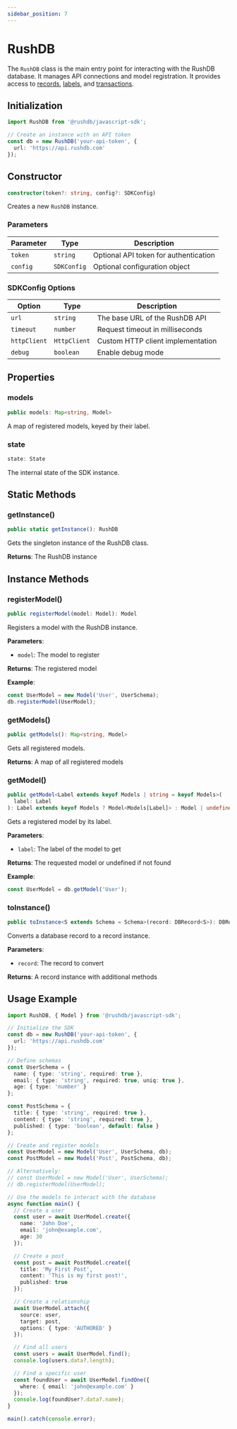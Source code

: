 ```yaml
---
sidebar_position: 7
---
```


# RushDB

The `RushDB` class is the main entry point for interacting with the RushDB database. It manages API connections and model registration. It provides access to [records](../../concepts/records), [labels](../../concepts/labels), and [transactions](../../concepts/transactions).

## Initialization

```typescript
import RushDB from '@rushdb/javascript-sdk';

// Create an instance with an API token
const db = new RushDB('your-api-token', {
  url: 'https://api.rushdb.com'
});
```

## Constructor

```typescript
constructor(token?: string, config?: SDKConfig)
```

Creates a new `RushDB` instance.

### Parameters

| Parameter | Type | Description |
|-----------|------|-------------|
| `token` | `string` | Optional API token for authentication |
| `config` | `SDKConfig` | Optional configuration object |

### SDKConfig Options

| Option | Type | Description |
|--------|------|-------------|
| `url` | `string` | The base URL of the RushDB API |
| `timeout` | `number` | Request timeout in milliseconds |
| `httpClient` | `HttpClient` | Custom HTTP client implementation |
| `debug` | `boolean` | Enable debug mode |

## Properties

### models

```typescript
public models: Map<string, Model>
```

A map of registered models, keyed by their label.

### state

```typescript
state: State
```

The internal state of the SDK instance.

## Static Methods

### getInstance()

```typescript
public static getInstance(): RushDB
```

Gets the singleton instance of the RushDB class.

**Returns**: The RushDB instance

## Instance Methods

### registerModel()

```typescript
public registerModel(model: Model): Model
```

Registers a model with the RushDB instance.

**Parameters**:
- `model`: The model to register

**Returns**: The registered model

**Example**:
```typescript
const UserModel = new Model('User', UserSchema);
db.registerModel(UserModel);
```

### getModels()

```typescript
public getModels(): Map<string, Model>
```

Gets all registered models.

**Returns**: A map of all registered models

### getModel()

```typescript
public getModel<Label extends keyof Models | string = keyof Models>(
  label: Label
): Label extends keyof Models ? Model<Models[Label]> : Model | undefined
```

Gets a registered model by its label.

**Parameters**:
- `label`: The label of the model to get

**Returns**: The requested model or undefined if not found

**Example**:
```typescript
const UserModel = db.getModel('User');
```

### toInstance()

```typescript
public toInstance<S extends Schema = Schema>(record: DBRecord<S>): DBRecordInstance<S>
```

Converts a database record to a record instance.

**Parameters**:
- `record`: The record to convert

**Returns**: A record instance with additional methods

## Usage Example

```typescript
import RushDB, { Model } from '@rushdb/javascript-sdk';

// Initialize the SDK
const db = new RushDB('your-api-token', {
  url: 'https://api.rushdb.com'
});

// Define schemas
const UserSchema = {
  name: { type: 'string', required: true },
  email: { type: 'string', required: true, uniq: true },
  age: { type: 'number' }
};

const PostSchema = {
  title: { type: 'string', required: true },
  content: { type: 'string', required: true },
  published: { type: 'boolean', default: false }
};

// Create and register models
const UserModel = new Model('User', UserSchema, db);
const PostModel = new Model('Post', PostSchema, db);

// Alternatively:
// const UserModel = new Model('User', UserSchema);
// db.registerModel(UserModel);

// Use the models to interact with the database
async function main() {
  // Create a user
  const user = await UserModel.create({
    name: 'John Doe',
    email: 'john@example.com',
    age: 30
  });

  // Create a post
  const post = await PostModel.create({
    title: 'My First Post',
    content: 'This is my first post!',
    published: true
  });

  // Create a relationship
  await UserModel.attach({
    source: user,
    target: post,
    options: { type: 'AUTHORED' }
  });

  // Find all users
  const users = await UserModel.find();
  console.log(users.data?.length);

  // Find a specific user
  const foundUser = await UserModel.findOne({
    where: { email: 'john@example.com' }
  });
  console.log(foundUser?.data?.name);
}

main().catch(console.error);
```
